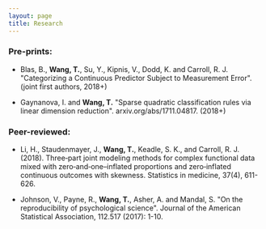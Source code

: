```yaml
---
layout: page
title: Research
---
```

### Pre-prints:
- Blas, B., **Wang, T.**, Su, Y., Kipnis, V., Dodd, K. and Carroll, R. J. "Categorizing a Continuous Predictor Subject to Measurement Error". (joint first authors, 2018+)

- Gaynanova, I. and **Wang, T.** "Sparse quadratic classification rules via linear dimension reduction". arxiv.org/abs/1711.04817. (2018+)

### Peer-reviewed:

- Li, H., Staudenmayer, J., **Wang, T.**, Keadle, S. K., and Carroll, R. J. (2018). Three‐part joint modeling methods for complex functional data mixed with zero‐and‐one–inflated proportions and zero‐inflated continuous outcomes with skewness. Statistics in medicine, 37(4), 611-626.

- Johnson, V., Payne, R., **Wang, T.**, Asher, A. and Mandal, S.
"On the reproducibility of psychological science". Journal of the American Statistical Association, 112.517 (2017): 1-10.
